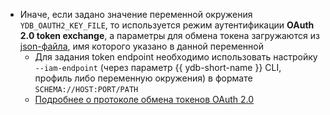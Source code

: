 - Иначе, если задано значение переменной окружения `YDB_OAUTH2_KEY_FILE`, то используется режим аутентификации **OAuth 2.0 token exchange**, а параметры для обмена токена загружаются из [json-файла](../../reference/ydb-sdk/auth.md#oauth2-key-file-format), имя которого указано в данной переменной
    - Для задания token endpoint необходимо использовать настройку `--iam-endpoint` (через параметр {{ ydb-short-name }} CLI, профиль либо переменную окружения) в формате `SCHEMA://HOST:PORT/PATH`
    - [Подробнее о протоколе обмена токенов OAuth 2.0](https://www.rfc-editor.org/rfc/rfc8693)
